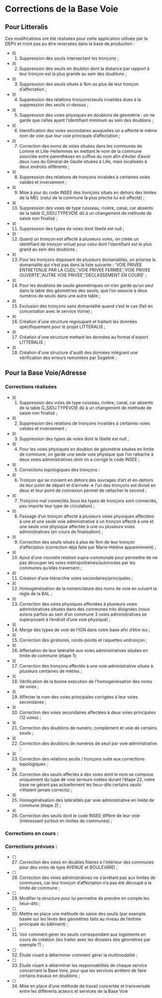# Corrections de la Base Voie

## Pour Litteralis

Ces modifications ont été réalisées pour cette application utilisée par la DEPV et n’ont pas pu être reversées dans la base de production :

- [x] 1. Suppression des seuils intersectant les tronçons ;
- [x] 2. Suppression des seuils en doublon dont la distance par rapport à leur tronçon est la plus grande au sein des doublons ;
- [x] 3. Suppression des seuils situés à 1km ou plus de leur tronçon d’affectation ;
- [x] 4. Suppression des relations tronçons/seuils invalides dues à la suppression des seuils ci-dessus ;
- [x] 5. Suppression des voies physiques en doublons de géométrie : on ne garde que celles ayant l’identifiant minimum au sein des doublons ;
- [x] 6. Identification des voies secondaires auxquelles on a affecté le même nom de voie que leur voie principale d’affectation ;
- [x] 7. Correction des noms de voies situées dans les communes de Lomme et Lille-Hellemmes en mettant le nom de la commune associée entre parenthèses en suffixe du nom afin d’éviter d’avoir deux rues du Général de Gaulle situées à Lille, mais localisées à deux endroits différents ;
- [x] 8. Suppression des relations de tronçons invalides à certaines voies valides et inversement ;
- [x] 9. Mise à jour du code INSEE des tronçons situés en dehors des limites de la MEL (celui de la commune la plus proche lui est affecté) ;
- [x] 10. Suppression des voies de type ruisseau, rivière, canal, car absents de la table G_SIDU.TYPEVOIE dû à un changement de méthode de saisie non finalisé ;
- [x] 11. Suppression des types de voies dont libellé est null ;
- [x] 12. Quand un tronçon est affecté à plusieurs voies, on créée un identifiant de tronçon virtuel pour celui dont l’identifiant est le plus grand au sein des doublons ;
- [x] 13. Pour les tronçons disposant de plusieurs domanialités, on priorise la domanialité qui n’est pas dans la liste suivante : 'VOIE PRIVEE ENTRETENUE PAR LA CUDL','VOIE PRIVEE FERMEE','VOIE PRIVEE OUVERTE','AUTRE VOIE PRIVEE','DECLASSEMENT EN COURS' ;
- [x] 14. Pour les doublons de seuils géométriques on n’en garde qu’un seul dans la table des géométries des seuils, que l’on associe à deux numéros de seuils dans une autre table ;
- [x] 15. Exclusion des tronçons sans domanialité quand c’est le cas (fait en concertation avec le service Voirie) ;
- [x] 16. Création d'une structure regroupant et traitant les données spécifiquement pour le projet LITTERALIS ;
- [x] 17. Création d'une structure mettant les données au format d'export LITTERALIS ;
- [x] 18. Création d'une structure d'audit des données intégrant une vérification des erreurs remontées par Sogelink ;

## Pour la Base Voie/Adresse

### Corrections réalisées

- [x] 1. Suppression des voies de type ruisseau, rivière, canal, car absents de la table G_SIDU.TYPEVOIE dû à un changement de méthode de saisie non finalisé ;
- [x] 2. Suppression des relations de tronçons invalides à certaines voies valides et inversement ;
- [x] 3. Suppression des types de voies dont le libellé est null ;
- [x] 4. Pour les voies physiques en doublon de géométrie situées en limite de commune, on garde une seule voie physique que l’on rattache à deux voies administratives dont on a corrigé le code INSEE ;
- [x] 5. Corrections topologiques des tronçons :
- [x] 6. Tronçon qui se croisent en dehors des ouvrages d’art et en-dehors de leur point de départ et d’arrivée => l’un des tronçons est divisé en deux et leur point de connexion permet de rattacher le second ;
- [x] 7. Tronçons mal connectés (tous les types de tronçons sont connectés, peu importe leur type de circulation) ;
- [x] 8. Passage d’un tronçon affecté à plusieurs voies physiques affectées à une et une seule voie administrative à un tronçon affecté à une et une seule voie physique affectée à une ou plusieurs voies administratives (en cours de finalisation) ;
- [x] 9. Correction des seuils situés à plus de 1km de leur tronçon d’affectation (correction déjà faite par Marie-Hélène apparemment) ;
- [x] 10. Ajout d’une nouvelle relation supra-communale pour permettre de ne pas découper les voies métropolitaines/autoroutes par les communes qu’elles traversent ;
- [x] 11. Création d’une hiérarchie voies secondaires/principales ;
- [x] 12. Homogénéisation de la nomenclature des noms de voie en suivant la règle de la BAL ;
- [x] 13. Correction des voies physiques affectées à plusieurs voies administratives situées dans des communes très éloignées (nous avions parfois au sein d’un commune 3 voies administratives se superposant à l’endroit d’une voie physique) ;
- [x] 14. Merge des types de voie de l’IGN dans notre base afin d’être iso ;
- [x] 15. Correction des giratoires, ronds-points et raquettes unitronçon ;
- [x] 16. Affectation de leur latéralité aux voies administratives situées en limite de commune (étape 1);
- [x] 17. Correction des tronçons affectés à une voie administrative située à plusieurs centaines de mètres ;
- [x] 18. Vérification de la bonne exécution de l’homogénéisation des noms de voies ;
- [x] 19. Affecter le nom des voies principales corrigées à leur voies secondaires ;
- [x] 20. Correction des voies secondaires affectées à deux voies principales (12 voies) ;
- [x] 21. Correction des doublons de numéro, complément et voie de certains seuils ;
- [x] 22. Correction des doublons de numéros de seuil par voie administrative ;
- [x] 23. Correction des relations seuils / tronçons suite aux corrections topologiques ;
- [x] 24. Correction des seuils affectés à des voies dont le nom se compose uniquement du type de voie (erreurs notées durant l’étape 22, notre base ne gérant pas actuellement les lieux-dits certains seuils n’étaient jamais corrects) ;
- [x] 25. Homogénéisation des latéralités par voie administrative en limite de commune (étape 2) ;
- [x] 26. Correction des seuils dont le code INSEE diffère de leur voie (intéressant surtout en limites de communes) ;

### Corrections en cours :


### Corrections prévues :
- [ ] 27. Correction des voies en doubles filaires à l’intérieur des communes pour des voies de type AVENUE et BOULEVARD ;
- [ ] 28. Correction des voies administratives ne s’arrêtant pas aux limites de communes, car leur tronçon d’affectation n’a pas été découpé à la limite de commune ;
- [ ] 29. Modifier la structure pour lui permettre de prendre en compte les lieux-dits ;
- [ ] 30. Mettre en place une méthode de saisie des seuils (par exemple basée sur les levés des géomètres faits au niveau de l’entrée principale du bâtiment) ;
- [ ] 31. Voir comment gérer les seuils correspondant aux logements en cours de création (les traiter avec les dossiers des géomètres par exemple ?) ;
- [ ] 32. Étude visant à déterminer comment gérer la multimodalité ;
- [ ] 33. Étude visant à déterminer les responsabilités de chaque service concernant la Base Voie, pour que les services arrêtent de faire certains travaux en doublons ;
- [ ] 34. Mise en place d’une méthode de travail concertée et transversale entre les différents acteurs et services de la Base Voie
